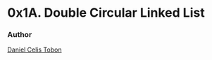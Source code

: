 # 0x1A. Double Circular Linked List

### Author

[Daniel Celis Tobon](https://github.com/danicelistobon)
